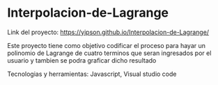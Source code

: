 # Interpolacion-de-Lagrange
Link del proyecto: https://yipson.github.io/Interpolacion-de-Lagrange/

Este proyecto tiene como objetivo codificar el proceso para hayar un polinomio de Lagrange de cuatro terminos
que seran ingresados por el usuario y tambien se podra graficar dicho resultado

Tecnologias y herramientas: Javascript, Visual studio code
